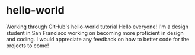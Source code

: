 # hello-world
Working through GitHub's hello-world tutorial
Hello everyone! 
I'm a design student in San Francisco working on becoming more proficient in design and coding.
I would appreciate any feedback on how to better code for the projects to come!
